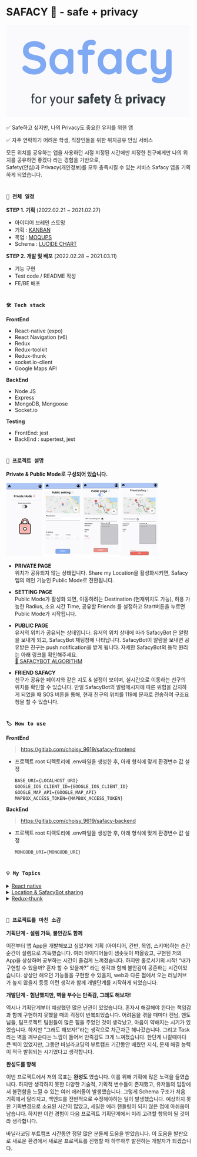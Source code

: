 # SAFACY 🔐 - safe + privacy

<img src = "./assets/splash.png" width="500" height="250">

✅ Safe하고 싶지만, 나의 Privacy도 중요한 유저를 위한 앱

✅ 자주 연락하기 어려운 학생, 직장인들을 위한 위치공유 안심 서비스

모든 위치를 공유하는 앱을 사용하던 시절 지정된 시간에만 지정한 친구에게만 나의 위치를 공유하면 좋겠다 라는 경험을 기반으로,  
Safety(안심)과 Privacy(개인정보)를 모두 충족시킬 수 있는 서비스 Safacy 앱을 기획하게 되었습니다.

#

### `📆 전체 일정`

**STEP 1. 기획** (2022.02.21 ~ 2021.02.27)

- 아이디어 브레인 스토밍
- 기획 : [KANBAN](https://www.notion.so/KANBAN-47c02f609fe64356a70725e1af3116f2)
- 목업 : [MOQUPS](https://app.moqups.com/jnrQ3UoEeDt8ARcn8QzwxsrVMODKMW1D/view/page/abd5b553e)
- Schema : [LUCIDE CHART](https://lucid.app/lucidchart/376e21f8-ec98-4572-a510-802917ec0dbf/edit?invitationId=inv_739dd0c1-a2d0-4a2a-a300-183c0ad96d54)

**STEP 2. 개발 및 배포** (2022.02.28 ~ 2021.03.11)

- 기능 구현
- Test code / README 작성
- FE/BE 배포

#

### `🛠 Tech stack`

**FrontEnd**

- React-native (expo)
- React Navigation (v6)
- Redux
- Redux-toolkit
- Redux-thunk
- socket.io-client
- Google Maps API

**BackEnd**

- Node JS
- Express
- MongoDB, Mongoose
- Socket.io

**Testing**

- FrontEnd: jest
- BackEnd : supertest, jest

#

### `📌 프로젝트 설명`

**Private & Public Mode로 구성되어 있습니다.**

<img src = "./assets/img/README/private.png" width="100" height="200">
<img src = "./assets/img/README/public setting.png" width="100" height="200">
<img src = "./assets/img/README/public.png" width="100" height="200">
<img src = "./assets/img/README/friend safacy.png" width="100" height="200">

- **PRIVATE PAGE**  
  위치가 공유되지 않는 상태입니다.
  Share my Location을 활성화시키면, Safacy 앱의 메인 기능인 Public Mode로 전환됩니다.

- **SETTING PAGE**  
  Public Mode가 활성화 되면, 이동하려는 Destination (현재위치도 가능), 허용 가능한 Radius, 소요 시간 Time, 공유할 Friends 를 설정하고 Start버튼을 누르면 Public Mode가 시작됩니다.

- **PUBLIC PAGE**  
  유저의 위치가 공유되는 상태입니다. 유저의 위치 상태에 따라 SafacyBot 은 알람을 보내게 되고, SafacyBot 채팅창에 나타납니다. SafacyBot이 알람을 보내면 공유받은 친구는 push notification을 받게 됩니다. 자세한 SafacyBot의 동작 원리는 아래 링크를 확인해주세요.  
  [🤖 SAFACYBOT ALGORITHM](https://www.notion.so/d76a615fd2f54532909704de3d30d133)

- **FRIEND SAFACY**  
  친구가 공유한 페이지와 같은 지도 & 설정이 보이며, 실시간으로 이동하는 친구의 위치를 확인할 수 있습니다. 만일 SafacyBot의 알람메시지에 따른 위험을 감지하게 되었을 때 SOS 버튼을 통해, 현재 친구의 위치를 119에 문자로 전송하여 구조요청을 할 수 있습니다.

#

### `🏷 How to use`

**FrontEnd**

> https://gitlab.com/choisy_9619/safacy-frontend

- 프로젝트 root 디렉토리에 .env파일을 생성한 후, 아래 형식에 맞게 환경변수 값 설정

  ```(javascript)
  BASE_URI={LOCALHOST_URI}
  GOOGLE_IOS_CLIENT_ID={GOOGLE_IOS_CLIENT_ID}
  GOOGLE_MAP_API={GOOGLE_MAP_API}
  MAPBOX_ACCESS_TOKEN={MAPBOX_ACCESS_TOKEN}
  ```

**BackEnd**

> https://gitlab.com/choisy_9619/safacy-backend

- 프로젝트 root 디렉토리에 .env파일을 생성한 후, 아래 형식에 맞게 환경변수 값 설정

  ```(javascript)
  MONGODB_URI={MONGODB_URI}
  ```

#

### `💡 My Topics`

<details>
  <summary><U>React native</U></summary>
  <div markdown="1">
- Navigation & Axios 비동기 처리

Axios 비동기 처리를 진행하고 바로 navigation으로 해당 screen으로 이동했을 때, 아직 pending 상태에서 화면이동이 발생하여 pending동안은 이전 데이터를 갖고 있는 화면이 렌더링되고, fulfilled 되었을 때 원하는 업데이트된 화면이 렌더링 되는 현상이 지속되었습니다. 네트워크 환경이 원활한 경우 이런 현상이 적었지만, 항상 좋은 환경에서만 구동되는 것은 아니기 때문에 대책이 필요했습니다.

- 첫번째 방법 > React Native Debugger를 활용하여 pending, fulfilled 상태 변화를 확인했고, 그 경우에 따라 state에 다른 status(상태)를 부여해주었습니다. status에 따라 다음 screen 렌더링을 분기처리 해주었습니다.

- 두번째 방법 > Axios 비동기 처리가 fulfilled 되었을 경우에만 navigation이 일어나도록 핸들링해주었습니다.

React native는 리액트(Web)의 접근방법을 모바일(App)으로 확장한 FACEBOOK 오픈소스 프로젝트입니다. 따라서 공통점과 차이점이 존재했고, 가장 크게 느껴졌던 차이점은 screen 이동시 Router방식을 사용하는 React와 달리 리액트 네이티브는 Navigation 방법을 사용해야 했습니다. 저는 Stack Navigation을 사용했고, stack구조로 screen이 쌓여가면서 예상하지 못한 에러를 만나게 되었습니다. 그중에서 화면 전환 시 기존의 데이터가 남아있는 현상을 해결하기 위해, re-rendering방법을 생각하게 되었고, 특히 비동기 처리 후 스크린 전환이 많았던 제 프로젝트에서는 이에 대한 대책이 꼭 필요했습니다. 이를 위해 저는 비동기 처리가 모두 완료된 후 screen이동을 진행했고, 이 때 state 변화를 통해 re-rendering을 시켜줬습니다.

리액트 네이티브 개발을 시작하며 마주친 가장 첫 문제였고, 꼭 알아야되는 개념이기에 이 문제를 차근차근 해결해나가는 과정이 리액트 네이티브에 더욱 익숙해질 수 있었습니다.

</div>
</details>

<details>
  <summary><U>Location & SafacyBot sharing</U></summary>
  <div markdown="1">
저의 초기 기획과 개발단계에서 친구와 공유하게 될 부분인 Map, safacyBot message 데이터를 server쪽에서 다루지 않고, state로 관리하면서 로그인한 유저에 따라 분기처리하여 보여주려했습니다. 하지만 이 방법은 코드를 굉장히 복잡하게 만들었고, 엄청난 에러가 발생하며 데이터 처리가 어려웠습니다. 이를 위해서 저는 변하지 않는 정보는 따로 server에 저장하고, 실시간으로 변화하는 부분(user의 이동, 이동에 따른 safacyBot의 메시지)은 웹소켓 통신으로 구현하였습니다. 기획단계에서 미처 생각하지 못한 부분이어서 개발 중간에 서버구조를 대폭 변경하는 시간이 필요했지만, 데이터를 처리하는 방법에 대해 배울 수 있는 계기가 되었습니다.
</div>
</details>

<details>
  <summary><U>Redux-thunk</U></summary>
  <div markdown="1">
이전 팀프로젝트에서 사용한 React Query와 달리 저는 이번에 Redux-toolkit의 createAsyncThunk를 활용하여 비동기를 처리했습니다.

- Redux-thunk를 선정한 이유: 접해보지 못한 redux thunk를 사용해보고 싶었고, Redux toolkit 내부적으로 thunk 기능을 갖고 있으며 createAsncThunk로 컴포넌트 외부에서 비동기처리를 하여 관심사 분리에 용이하다는 공식문서의 내용을 보았기 때문이었습니다. 사용하면서 react query와 달리 간단하게 관심사를 분리할 수 있었고, 비동기 처리에 대한 status 또한 확실히 분리할 수 있어서 debugging에 편리함을 느낄 수 있었습니다.

React query는 redux-thunk와 다른 의미로 관심사를 분리하는 메소드라고 생각합니다. 자세히보면 redux 자체는 global state라는 공통된 저장소를 만들어 모든 컴포넌트들이 데이터를 접근 사용할 수 있는 기능을 갖고 있는데, redux에게 비동기처리 업무까지 맡긴다는 건 관심사가 확실히 분리되지 않는다고 볼 수 있습니다. 따라서 비동기 처리를 react의 useQuery를 사용하여 구현하는 것이 좋게 보여질 수 있을 것이라 생각했습니다. 하지만 직접 redux-thunk를 다뤄본 후, 읽기 좋은 코드가 좋은 코드라고 생각하는 저의 관점에서 Redux-thunk를 사용하였을 때 가독성과 데이터처리가 수월하게 느껴지기도 했다. 특히 비동기요청을 취소하는 등의 추가적인 기능이 가능한 점에서 만족도가 높았습니다.

Redux-thunk & React-query 서로 장단점이 있기 때문에 상황에 맞게 사용하는 것이 Best가 될 것이라 생각하게 되었습니다.

</div>
</details>

#

### `🔖 프로젝트를 마친 소감`

**기획단계 - 설렘 가득, 불안감도 함께**

이전부터 앱 App을 개발해보고 싶었기에 기획 (아이디어, 칸반, 목업, 스키마)하는 순간순간이 설렘으로 가득했습니다. 여러 아이디어들이 샘솟듯이 떠올랐고, 구현된 저의 App을 상상하며 공부하는 시간이 즐겁게 느껴졌습니다. 하지만 홀로서기의 시작! “내가 구현할 수 있을까? 혼자 할 수 있을까?” 라는 생각과 함께 불안감이 공존하는 시간이었습니다. 상상만 해오던 기능들을 구현할 수 있을지, web과 다른 점에서 오는 러닝커브가 높지 않을지 등등 이런 생각과 함께 개발단계를 시작하게 되었습니다.

**개발단계 - 험난했지만, 벽을 부수는 만족감, 그래도 해보자!**

역시나 기획단계부터 예상했던 많은 난관이 있었습니다. 혼자서 해결해야 한다는 책임감과 함께 구현하지 못했을 때의 걱정이 반복되었습니다. 어려움을 겪을 때마다 켄님, 멘토님들, 팀프로젝트 팀원들이 많은 힘을 주었던 것이 생각났고, 마음이 약해지는 시기가 있었습니다. 하지만 “그래도 해보자!"라는 생각으로 차근차근 해나갔습니다. 그리고 Task라는 벽을 깨부순다는 느낌이 들어서 만족감도 크게 느껴졌습니다. 한단계 나갈때마다 큰 벽이 있었지만, 그동안 바닐라코딩의 부트캠프 기간동안 배웠던 지식, 문제 해결 능력이 적극 발휘되는 시기였다고 생각합니다.

**완성도를 향해**

이번 프로젝트에서 저의 목표는 **완성도** 였습니다. 이를 위해 기획에 많은 노력을 들였습니다. 하지만 생각하지 못한 다양한 기술적, 기획적 변수들이 존재했고, 유저들의 입장에서 불편함을 느낄 수 있는 여러 에러들이 발생했습니다. 그렇게 Schema 구조가 처음 기획에서 달라지고, 백엔드를 전반적으로 수정해야하는 일이 발생했습니다. 예상하지 못한 기획변경으로 소요된 시간이 많았고, 세밀한 에러 핸들링이 되지 않은 점에 아쉬움이 남습니다. 하지만 이런 경험이 다음 프로젝트 기획단계에서 미리 고려할 항목이 될 것이라 생각합니다.

바닐라코딩 부트캠프 시간동안 정말 많은 분들께 도움을 받았습니다. 이 도움을 발판으로 새로운 환경에서 새로운 프로젝트를 진행할 때 하루하루 발전하는 개발자가 되겠습니다.
